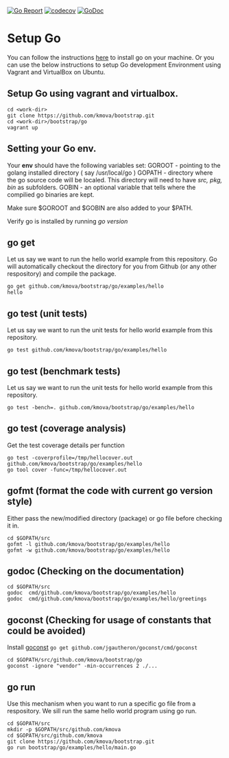 
[![Go Report](https://goreportcard.com/badge/github.com/kmova/bootstrap)](https://goreportcard.com/report/github.com/kmova/bootstrap) [![codecov](https://codecov.io/gh/kmova/bootstrap/branch/master/graph/badge.svg)](https://codecov.io/gh/kmova/bootstrap) [![GoDoc](https://godoc.org/github.com/kmova/bootstrap/go?status.svg)](https://godoc.org/github.com/kmova/bootstrap/go)


# Setup Go 

You can follow the instructions [here](https://golang.org/doc/install) to install go on your machine. 
Or you can use the below instructions to setup Go development Environment using Vagrant and VirtualBox on Ubuntu. 

## Setup Go using vagrant and virtualbox.

```
cd <work-dir>
git clone https://github.com/kmova/bootstrap.git
cd <work-dir>/bootstrap/go
vagrant up
```

## Setting your Go env. 

Your **env** should have the following variables set: 
GOROOT - pointing to the golang installed directory ( say /usr/local/go )
GOPATH - directory where the go source code will be localed. This directory will need to have *src, pkg, bin* as subfolders.
GOBIN  - an optional variable that tells where the compilied go binaries are kept. 

Make sure $GOROOT and $GOBIN are also added to your $PATH. 

Verify go is installed by running *go version*


## go get

Let us say we want to run the hello world example from this repository. Go will automatically checkout the directory for you from Github (or any other respository) and compile the package. 
```
go get github.com/kmova/bootstrap/go/examples/hello
hello
```

## go test (unit tests)

Let us say we want to run the unit tests for hello world example from this repository. 
```
go test github.com/kmova/bootstrap/go/examples/hello
```


## go test (benchmark tests)

Let us say we want to run the unit tests for hello world example from this repository. 
```
go test -bench=. github.com/kmova/bootstrap/go/examples/hello
```

## go test (coverage analysis)

Get the test coverage details per function 

```
go test -coverprofile=/tmp/hellocover.out github.com/kmova/bootstrap/go/examples/hello
go tool cover -func=/tmp/hellocover.out
```

## gofmt (format the code with current go version style)

Either pass the new/modified directory (package) or go file before checking it in. 
```
cd $GOPATH/src
gofmt -l github.com/kmova/bootstrap/go/examples/hello
gofmt -w github.com/kmova/bootstrap/go/examples/hello
```

## godoc (Checking on the documentation)
```
cd $GOPATH/src
godoc  cmd/github.com/kmova/bootstrap/go/examples/hello
godoc  cmd/github.com/kmova/bootstrap/go/examples/hello/greetings
```

## goconst (Checking for usage of constants that could be avoided)

Install [goconst](https://github.com/jgautheron/goconst) `go get github.com/jgautheron/goconst/cmd/goconst`

```
cd $GOPATH/src/github.com/kmova/bootstrap/go
goconst -ignore "vendor" -min-occurrences 2 ./... 
```

## go run 

Use this mechanism when you want to run a specific go file from a respository. We sill run the same hello world program using go run. 

```
cd $GOPATH/src
mkdir -p $GOPATH/src/github.com/kmova
cd $GOPATH/src/github.com/kmova
git clone https://github.com/kmova/bootstrap.git
go run bootstrap/go/examples/hello/main.go
```

